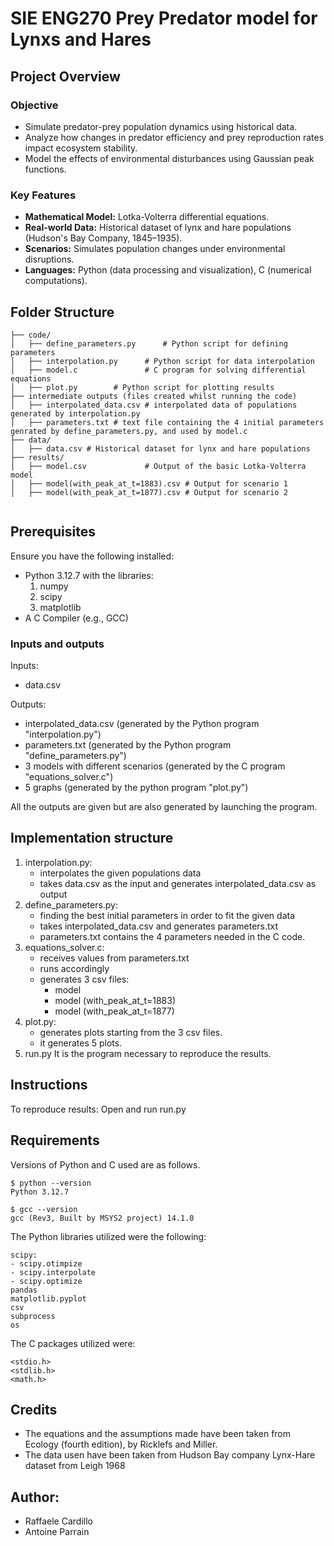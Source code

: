 
# SIE ENG270 Prey Predator model for Lynxs and Hares


## Project Overview

### Objective
- Simulate predator-prey population dynamics using historical data.
- Analyze how changes in predator efficiency and prey reproduction rates impact ecosystem stability.
- Model the effects of environmental disturbances using Gaussian peak functions.

### Key Features
- **Mathematical Model:** Lotka-Volterra differential equations.
- **Real-world Data:** Historical dataset of lynx and hare populations (Hudson's Bay Company, 1845–1935).
- **Scenarios:** Simulates population changes under environmental disruptions.
- **Languages:** Python (data processing and visualization), C (numerical computations).



## Folder Structure

```plaintext
├── code/
│   ├── define_parameters.py      # Python script for defining parameters
│   ├── interpolation.py      # Python script for data interpolation
│   ├── model.c               # C program for solving differential equations
│   ├── plot.py        # Python script for plotting results
├── intermediate outputs (files created whilst running the code)
│   ├── interpolated_data.csv # interpolated data of populations generated by interpolation.py
│   ├── parameters.txt # text file containing the 4 initial parameters genrated by define_parameters.py, and used by model.c
├── data/
│   ├── data.csv # Historical dataset for lynx and hare populations
├── results/
│   ├── model.csv             # Output of the basic Lotka-Volterra model
│   ├── model(with_peak_at_t=1883).csv # Output for scenario 1
│   ├── model(with_peak_at_t=1877).csv # Output for scenario 2


```
## Prerequisites
Ensure you have the following installed:
- Python 3.12.7 with the libraries:
    1. numpy
    2. scipy
    3. matplotlib
- A C Compiler (e.g., GCC)

### Inputs and outputs

Inputs:
- data.csv 

Outputs:
- interpolated_data.csv (generated by the Python program "interpolation.py")
- parameters.txt (generated by the Python program "define_parameters.py")
- 3 models with different scenarios (generated by the C program "equations_solver.c")
- 5 graphs (generated by the python program "plot.py")

All the outputs are given but are also generated by launching the program.

## Implementation structure
1. interpolation.py:
    - interpolates the given populations data
    - takes data.csv as the input and generates interpolated_data.csv as output
2. define_parameters.py:
    - finding the best initial parameters in order to fit the given data
    - takes interpolated_data.csv and generates parameters.txt
    - parameters.txt contains the 4 parameters needed in the C code.
3. equations_solver.c:
    - receives values from parameters.txt
    - runs accordingly
    - generates 3 csv files:
      - model 
      - model (with_peak_at_t=1883)
      - model (with_peak_at_t=1877)
4. plot.py:
    - generates plots starting from the 3 csv files.
    - it generates 5 plots.
5. run.py
  It is the program necessary to reproduce the results.

## Instructions

To reproduce results:
Open and run run.py

## Requirements

Versions of Python and C used are as follows. 
```
$ python --version
Python 3.12.7

$ gcc --version
gcc (Rev3, Built by MSYS2 project) 14.1.0

```

The Python libraries utilized were the following:
``` 
scipy:
- scipy.otimpize
- scipy.interpolate
- scipy.optimize
pandas
matplotlib.pyplot
csv
subprocess
os
```

The C packages utilized were:
```
<stdio.h>
<stdlib.h>
<math.h>
```


## Credits

- The equations and the assumptions made have been taken from Ecology (fourth edition), by Ricklefs and Miller.
- The data usen have been taken from Hudson Bay company Lynx-Hare dataset from Leigh 1968

## Author:

- Raffaele Cardillo
- Antoine Parrain
